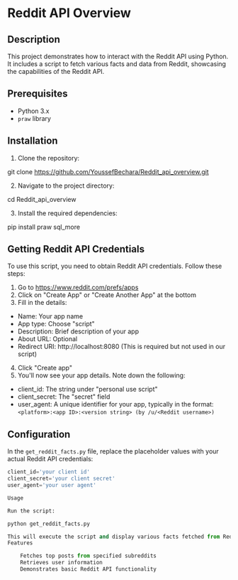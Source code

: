 # Reddit API Overview

## Description

This project demonstrates how to interact with the Reddit API using Python. It includes a script to fetch various facts and data from Reddit, showcasing the capabilities of the Reddit API.

## Prerequisites

- Python 3.x
- `praw` library

## Installation

1. Clone the repository:

git clone https://github.com/YoussefBechara/Reddit_api_overview.git


2. Navigate to the project directory:

cd Reddit_api_overview


3. Install the required dependencies:

pip install praw
sql_more


## Getting Reddit API Credentials

To use this script, you need to obtain Reddit API credentials. Follow these steps:

1. Go to https://www.reddit.com/prefs/apps
2. Click on "Create App" or "Create Another App" at the bottom
3. Fill in the details:
- Name: Your app name
- App type: Choose "script"
- Description: Brief description of your app
- About URL: Optional
- Redirect URI: http://localhost:8080 (This is required but not used in our script)
4. Click "Create app"
5. You'll now see your app details. Note down the following:
- client_id: The string under "personal use script"
- client_secret: The "secret" field
- user_agent: A unique identifier for your app, typically in the format: 
  `<platform>:<app ID>:<version string> (by /u/<Reddit username>)`

## Configuration

In the `get_reddit_facts.py` file, replace the placeholder values with your actual Reddit API credentials:

```python
client_id='your client id'
client_secret='your client secret'
user_agent='your user agent'

Usage

Run the script:

python get_reddit_facts.py

This will execute the script and display various facts fetched from Reddit using the API.
Features

    Fetches top posts from specified subreddits
    Retrieves user information
    Demonstrates basic Reddit API functionality
